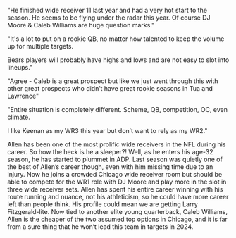 "He finished wide receiver 11 last year and had a very hot start to the season. He seems to be flying under the radar this year. Of course DJ Moore & Caleb Williams are huge question marks."

"It's a lot to put on a rookie QB, no matter how talented to keep the volume up for multiple targets.

Bears players will probably have highs and lows and are not easy to slot into lineups."

"Agree - Caleb is a great prospect but like we just went through this with other great prospects who didn’t have great rookie seasons in Tua and Lawrence"

"Entire situation is completely different. Scheme, QB, competition, OC, even climate.

I like Keenan as my WR3 this year but don’t want to rely as my WR2."

Allen has been one of the most prolific wide receivers in the NFL during his career. So how the heck is he a sleeper?! Well, as he enters his age-32 season, he has started to plummet in ADP. Last season was quietly one of the best of Allen’s career though, even with him missing time due to an injury. Now he joins a crowded Chicago wide receiver room but should be able to compete for the WR1 role with DJ Moore and play more in the slot in three wide receiver sets. Allen has spent his entire career winning with his route running and nuance, not his athleticism, so he could have more career left than people think. His profile could mean we are getting Larry Fitzgerald-lite. Now tied to another elite young quarterback, Caleb Williams, Allen is the cheaper of the two assumed top options in Chicago, and it is far from a sure thing that he won’t lead this team in targets in 2024.
